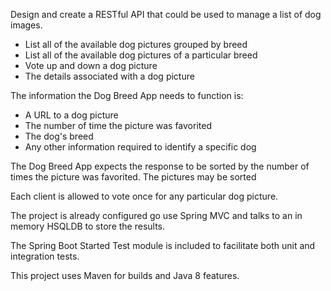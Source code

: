 

Design and create a RESTful API that could be used to manage a list of dog images. 

* List all of the available dog pictures grouped by breed
* List all of the available dog pictures of a particular breed
* Vote up and down a dog picture
* The details associated with a dog picture

The information the Dog Breed App needs to function is:

* A URL to a dog picture
* The number of time the picture was favorited
* The dog's breed
* Any other information required to identify a specific dog

The Dog Breed App expects the response to be sorted by the number of times the picture was favorited. The pictures may be sorted


Each client is allowed to vote once for any particular dog picture.


The project is already configured go use Spring MVC and talks to an in memory HSQLDB to store the results. 

The Spring Boot Started Test module is included to facilitate both unit and integration tests.

This project uses Maven for builds and Java 8 features.


